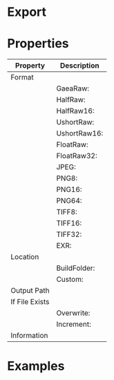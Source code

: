 # Export


# Properties


| Property | Description| 
| -------- | -----------|
| Format |  |
| | GaeaRaw: <desc> |
| | HalfRaw: <desc> |
| | HalfRaw16: <desc> |
| | UshortRaw: <desc> |
| | UshortRaw16: <desc> |
| | FloatRaw: <desc> |
| | FloatRaw32: <desc> |
| | JPEG: <desc> |
| | PNG8: <desc> |
| | PNG16: <desc> |
| | PNG64: <desc> |
| | TIFF8: <desc> |
| | TIFF16: <desc> |
| | TIFF32: <desc> |
| | EXR: <desc> |
| Location |  |
| | BuildFolder: <desc> |
| | Custom: <desc> |
| Output Path |  |
| If File Exists |  |
| | Overwrite: <desc> |
| | Increment: <desc> |
| Information |  |




# Examples
